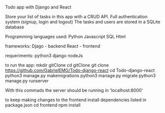Todo app with Django and React

Store your list of tasks in this app with a CRUD API.
Full authentication system (signup, login and logout)
The tasks and users are stored in a SQLite database

Programming languages used:
Python
Javascript
SQL
Html

frameworks:
Djago - backend
React - frontend

requeriments:
python3
django
nodeJs

to run the app:
mkdir gitClone
cd gitClone
git clone https://github.com/GabrielEMG/Todo-django-react
cd Todo-django-react
python3 manage.py makemigrations
python3 manage.py migrate
python3 manage.py runserver

With this commads the server should be running in 'localhost:8000'

to keep making changes to the frontend install dependencies listed in package.json
cd frontend
npm install

